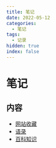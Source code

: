 ```yaml
---
title: 笔记
date: 2022-05-12
categories:
  - 笔记
tags:
  - 记录
hidden: true
index: false
---
```


# 笔记

## 内容
- [网站收藏](site_like.md)
- [语录](yulu_like.md)
- [百科知识](baike.md)